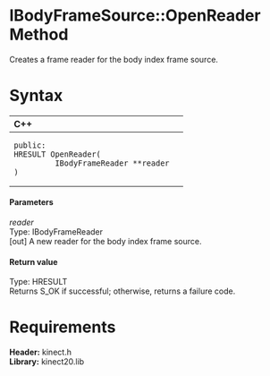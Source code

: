 IBodyFrameSource::OpenReader Method  
===================================  

Creates a frame reader for the body index frame source. <span id="syntaxSection"></span>

Syntax  
======  

<table>
<colgroup>
<col width="100%" />
</colgroup>
<thead>
<tr class="header">
<th align="left">C++</th>
</tr>
</thead>
<tbody>
<tr class="odd">
<td align="left"><pre><code>public:  
HRESULT OpenReader(  
         IBodyFrameReader **reader  
)</code></pre></td>
</tr>
</tbody>
</table>

<span id="ID4EG"></span>
#### Parameters  

*reader*    
Type: IBodyFrameReader  
[out] A new reader for the body index frame source.  

<span id="ID4EP"></span>
#### Return value  

Type: HRESULT  
Returns S\_OK if successful; otherwise, returns a failure code.  

<span id="requirements"></span>

Requirements  
============  

**Header:** kinect.h  
**Library:** kinect20.lib  



<!--Please do not edit the data in the comment block below.-->
<!--
TOCTitle : OpenReader Method
RLTitle : IBodyFrameSource::OpenReader Method
KeywordK : OpenReader method
KeywordK : IBodyFrameSource::OpenReader method
KeywordF : IBodyFrameSource::OpenReader
KeywordF : OpenReader
KeywordF : Microsoft.Kinect.kinect.IBodyFrameSource.OpenReader(IBodyFrameReader@)
KeywordA : M:Microsoft.Kinect.kinect.IBodyFrameSource.OpenReader(IBodyFrameReader@)
AssetID : M:Microsoft.Kinect.kinect.IBodyFrameSource.OpenReader(IBodyFrameReader@)
Locale : en-us
CommunityContent : 1
APIType : Managed
APILocation : 
APIName : Microsoft.Kinect.kinect.IBodyFrameSource::OpenReader
TargetOS : Windows
TopicType : kbSyntax
DevLang : C++
DocSet : K4Wv2
ProjType : K4Wv2Proj
Technology : Kinect for Windows
Product : Kinect for Windows SDK v2
productversion : 20
-->
